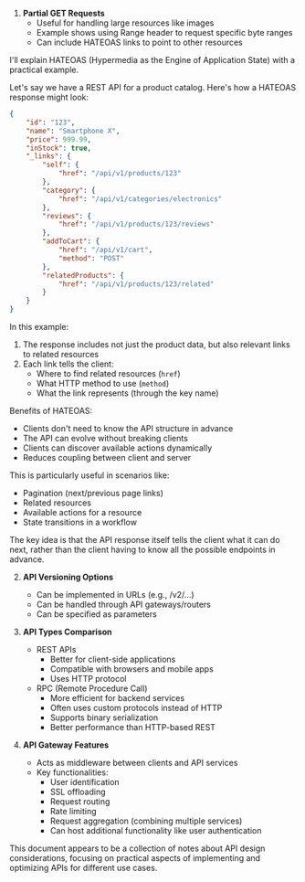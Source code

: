 1. **Partial GET Requests**
   - Useful for handling large resources like images
   - Example shows using Range header to request specific byte ranges
   - Can include HATEOAS links to point to other resources

I'll explain HATEOAS (Hypermedia as the Engine of Application State) with a practical example.

Let's say we have a REST API for a product catalog. Here's how a HATEOAS response might look:

```json
{
    "id": "123",
    "name": "Smartphone X",
    "price": 999.99,
    "inStock": true,
    "_links": {
        "self": {
            "href": "/api/v1/products/123"
        },
        "category": {
            "href": "/api/v1/categories/electronics"
        },
        "reviews": {
            "href": "/api/v1/products/123/reviews"
        },
        "addToCart": {
            "href": "/api/v1/cart",
            "method": "POST"
        },
        "relatedProducts": {
            "href": "/api/v1/products/123/related"
        }
    }
}
```

In this example:
1. The response includes not just the product data, but also relevant links to related resources
2. Each link tells the client:
   - Where to find related resources (`href`)
   - What HTTP method to use (`method`)
   - What the link represents (through the key name)

Benefits of HATEOAS:
- Clients don't need to know the API structure in advance
- The API can evolve without breaking clients
- Clients can discover available actions dynamically
- Reduces coupling between client and server

This is particularly useful in scenarios like:
- Pagination (next/previous page links)
- Related resources
- Available actions for a resource
- State transitions in a workflow

The key idea is that the API response itself tells the client what it can do next, rather than the client having to know all the possible endpoints in advance.


2. **API Versioning Options**
   - Can be implemented in URLs (e.g., /v2/...)
   - Can be handled through API gateways/routers
   - Can be specified as parameters

3. **API Types Comparison**
   - REST APIs
     - Better for client-side applications
     - Compatible with browsers and mobile apps
     - Uses HTTP protocol
   - RPC (Remote Procedure Call)
     - More efficient for backend services
     - Often uses custom protocols instead of HTTP
     - Supports binary serialization
     - Better performance than HTTP-based REST

4. **API Gateway Features**
   - Acts as middleware between clients and API services
   - Key functionalities:
     - User identification
     - SSL offloading
     - Request routing
     - Rate limiting
     - Request aggregation (combining multiple services)
     - Can host additional functionality like user authentication

This document appears to be a collection of notes about API design considerations, focusing on practical aspects of implementing and optimizing APIs for different use cases.

